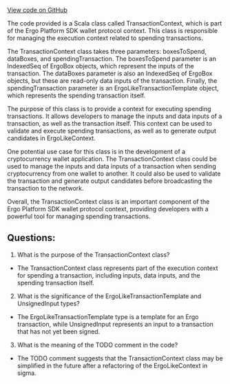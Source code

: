 [View code on GitHub](sigmastate-interpreterhttps://github.com/ScorexFoundation/sigmastate-interpreter/sdk/shared/src/main/scala/org/ergoplatform/sdk/wallet/protocol/context/TransactionContext.scala)

The code provided is a Scala class called TransactionContext, which is part of the Ergo Platform SDK wallet protocol context. This class is responsible for managing the execution context related to spending transactions. 

The TransactionContext class takes three parameters: boxesToSpend, dataBoxes, and spendingTransaction. The boxesToSpend parameter is an IndexedSeq of ErgoBox objects, which represent the inputs of the transaction. The dataBoxes parameter is also an IndexedSeq of ErgoBox objects, but these are read-only data inputs of the transaction. Finally, the spendingTransaction parameter is an ErgoLikeTransactionTemplate object, which represents the spending transaction itself.

The purpose of this class is to provide a context for executing spending transactions. It allows developers to manage the inputs and data inputs of a transaction, as well as the transaction itself. This context can be used to validate and execute spending transactions, as well as to generate output candidates in ErgoLikeContext.

One potential use case for this class is in the development of a cryptocurrency wallet application. The TransactionContext class could be used to manage the inputs and data inputs of a transaction when sending cryptocurrency from one wallet to another. It could also be used to validate the transaction and generate output candidates before broadcasting the transaction to the network.

Overall, the TransactionContext class is an important component of the Ergo Platform SDK wallet protocol context, providing developers with a powerful tool for managing spending transactions.
## Questions: 
 1. What is the purpose of the TransactionContext class?
- The TransactionContext class represents part of the execution context for spending a transaction, including inputs, data inputs, and the spending transaction itself.

2. What is the significance of the ErgoLikeTransactionTemplate and UnsignedInput types?
- The ErgoLikeTransactionTemplate type is a template for an Ergo transaction, while UnsignedInput represents an input to a transaction that has not yet been signed.

3. What is the meaning of the TODO comment in the code?
- The TODO comment suggests that the TransactionContext class may be simplified in the future after a refactoring of the ErgoLikeContext in sigma.